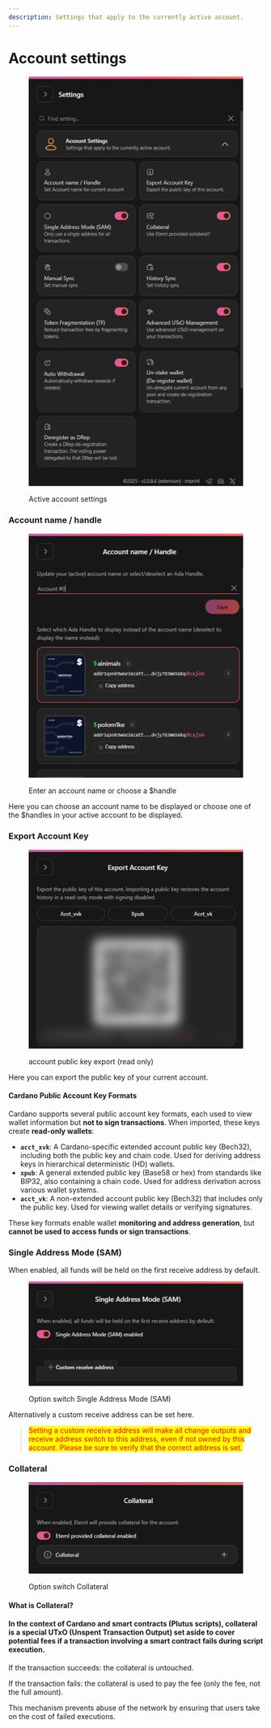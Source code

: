 ```yaml
---
description: Settings that apply to the currently active account.
---
```


# Account settings

<figure><img src="../../../.gitbook/assets/account_settings.png" alt=""><figcaption><p>Active account settings</p></figcaption></figure>

### Account name / handle

<figure><img src="../../../.gitbook/assets/Account_name_Handle.png" alt=""><figcaption><p>Enter an account name or choose a $handle</p></figcaption></figure>

Here you can choose an account name to be displayed or choose one of the $handles in your active account to be displayed.

### Export Account Key

<figure><img src="../../../.gitbook/assets/Account_public_key_export.png" alt=""><figcaption><p>account public key export (read only)</p></figcaption></figure>

Here you can export the public key of your current account.

#### Cardano Public Account Key Formats

Cardano supports several public account key formats, each used to view wallet information but **not to sign transactions**. When imported, these keys create **read-only wallets**:

* **`acct_xvk`**: A Cardano-specific extended account public key (Bech32), including both the public key and chain code. Used for deriving address keys in hierarchical deterministic (HD) wallets.
* **`xpub`**: A general extended public key (Base58 or hex) from standards like BIP32, also containing a chain code. Used for address derivation across various wallet systems.
* **`acct_vk`**: A non-extended account public key (Bech32) that includes only the public key. Used for viewing wallet details or verifying signatures.

These key formats enable wallet **monitoring and address generation**, but **cannot be used to access funds or sign transactions**.

### Single Address Mode (SAM)

When enabled, all funds will be held on the first receive address by default.

<figure><img src="../../../.gitbook/assets/single_address_mode.png" alt=""><figcaption><p>Option switch Single Address Mode (SAM)</p></figcaption></figure>

Alternatively a custom receive address can be set here.

> <mark style="color:red;">Setting a custom receive address will make all change outputs and receive address switch to this address, even if not owned by this account. Please be sure to verify that the correct address is set.</mark>

### Collateral&#x20;

<figure><img src="../../../.gitbook/assets/collateral.png" alt=""><figcaption><p>Option switch Collateral</p></figcaption></figure>

#### What is Collateral?

#### In the context of Cardano and smart contracts (Plutus scripts), collateral is a special UTxO (Unspent Transaction Output) set aside to cover potential fees if a transaction involving a smart contract fails during script execution.

If the transaction succeeds: the collateral is untouched.

If the transaction fails: the collateral is used to pay the fee (only the fee, not the full amount).

This mechanism prevents abuse of the network by ensuring that users take on the cost of failed executions.
